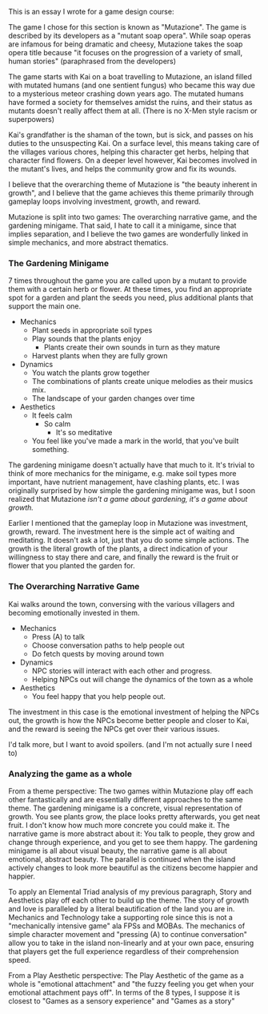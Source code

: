 This is an essay I wrote for a game design course: 

The game I chose for this section is known as "Mutazione". The game is described by its developers as a "mutant soap opera". While soap operas are infamous for being dramatic and cheesy, Mutazione takes the soap opera title because "it focuses on the progression of a variety of small, human stories" (paraphrased from the developers)

The game starts with Kai on a boat travelling to Mutazione, an island filled with mutated humans (and one sentient fungus) who became this way due to a mysterious meteor crashing down years ago. The mutated humans have formed a society for themselves amidst the ruins, and their status as mutants doesn't really affect them at all. (There is no X-Men style racism or superpowers)

Kai's grandfather is the shaman of the town, but is sick, and passes on his duties to the unsuspecting Kai. On a surface level, this means taking care of the villages various chores, helping this character get herbs, helping that character find flowers. On a deeper level however, Kai becomes involved in the mutant's lives, and helps the community grow and fix its wounds.

I believe that the overarching theme of Mutazione is "the beauty inherent in growth", and I believe that the game achieves this theme primarily through gameplay loops involving investment, growth, and reward.

Mutazione is split into two games: The overarching narrative game, and the gardening minigame. That said, I hate to call it a minigame, since that implies separation, and I believe the two games are wonderfully linked in simple mechanics, and more abstract thematics. 

### The Gardening Minigame

7 times throughout the game you are called upon by a mutant to provide them with a certain herb or flower. At these times, you find an appropriate spot for a garden and plant the seeds you need, plus additional plants that support the main one. 

 - Mechanics
   - Plant seeds in appropriate soil types
   - Play sounds that the plants enjoy
     - Plants create their own sounds in turn as they mature
   - Harvest plants when they are fully grown
 - Dynamics
   - You watch the plants grow together
   - The combinations of plants create unique melodies as their musics mix.
   - The landscape of your garden changes over time
 - Aesthetics
   - It feels calm
     - So calm
       - It's so meditative
   - You feel like you've made a mark in the world, that you've built something.

The gardening minigame doesn't actually have that much to it. It's trivial to think of more mechanics for the minigame, e.g. make soil types more important, have nutrient management, have clashing plants, etc. I was originally surprised by how simple the gardening minigame was, but I soon realized that Mutazione *isn't a game about gardening, it's a game about growth.*

Earlier I mentioned that the gameplay loop in Mutazione was investment, growth, reward. The investment here is the simple act of waiting and meditating. It doesn't ask a lot, just that you do some simple actions. The growth is the literal growth of the plants, a direct indication of your willingness to stay there and care, and finally the reward is the fruit or flower that you planted the garden for.

### The Overarching Narrative Game

Kai walks around the town, conversing with the various villagers and becoming emotionally invested in them. 

 - Mechanics
   - Press (A) to talk
   - Choose conversation paths to help people out
   - Do fetch quests by moving around town
 - Dynamics
   - NPC stories will interact with each other and progress.
   - Helping NPCs out will change the dynamics of the town as a whole
 - Aesthetics
   - You feel happy that you help people out.

The investment in this case is the emotional investment of helping the NPCs out, the growth is how the NPCs become better people and closer to Kai, and the reward is seeing the NPCs get over their various issues.

I'd talk more, but I want to avoid spoilers. (and I'm not actually sure I need to)

### Analyzing the game as a whole

From a theme perspective: The two games within Mutazione play off each other fantastically and are essentially different approaches to the same theme. The gardening minigame is a concrete, visual representation of growth. You see plants grow, the place looks pretty afterwards, you get neat fruit. I don't know how much more concrete you could make it. The narrative game is more abstract about it: You talk to people, they grow and change through experience, and you get to see them happy. The gardening minigame is all about visual beauty, the narrative game is all about emotional, abstract beauty. The parallel is continued when the island actively changes to look more beautiful as the citizens become happier and happier.

To apply an Elemental Triad analysis of my previous paragraph, Story and Aesthetics play off each other to build up the theme. The story of growth and love is paralleled by a literal beautification of the land you are in. Mechanics and Technology take a supporting role since this is not a "mechanically intensive game" ala FPSs and MOBAs. The mechanics of simple character movement and "pressing (A) to continue conversation" allow you to take in the island non-linearly and at your own pace, ensuring that players get the full experience regardless of their comprehension speed.

From a Play Aesthetic perspective: The Play Aesthetic of the game as a whole is "emotional attachment" and "the fuzzy feeling you get when your emotional attachment pays off". In terms of the 8 types, I suppose it is closest to "Games as a sensory experience" and "Games as a story"
